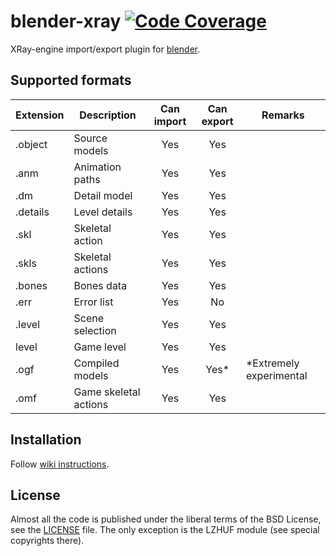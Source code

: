 # blender-xray [![Code Coverage](https://codecov.io/gh/PavelBlend/blender-xray/graph/badge.svg)](https://codecov.io/gh/PavelBlend/blender-xray)
XRay-engine import/export plugin for [blender](http://www.blender.org/).

## Supported formats
| Extension | Description           | Can import | Can export | Remarks |
|-----------|-----------------------|:----------:|:----------:|---------|
| .object   | Source models         | Yes        | Yes        | |
| .anm      | Animation paths       | Yes        | Yes        | |
| .dm       | Detail model          | Yes        | Yes        | |
| .details  | Level details         | Yes        | Yes        | |
| .skl      | Skeletal action       | Yes        | Yes        | |
| .skls     | Skeletal actions      | Yes        | Yes        | |
| .bones    | Bones data            | Yes        | Yes        | |
| .err      | Error list            | Yes        | No         | |
| .level    | Scene selection       | Yes        | Yes        | |
| level     | Game level            | Yes        | Yes        | |
| .ogf      | Compiled models       | Yes        | Yes*       | *Extremely experimental |
| .omf      | Game skeletal actions | Yes        | Yes        | |

## Installation
Follow [wiki instructions](https://github.com/PavelBlend/blender-xray/wiki/Installation).

## License
Almost all the code is published under the liberal terms of the BSD License, see the [LICENSE](LICENSE) file.
The only exception is the LZHUF module (see special copyrights there).
